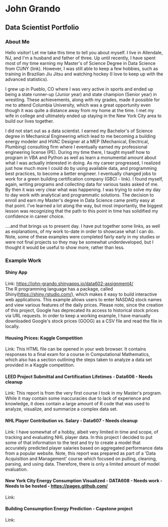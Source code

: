 # John Grando
## Data Scientist Portfolio

### About Me
Hello visitor!  Let me take this time to tell you about myself.  I live in Allendale, NJ, and I'm a husband and father of three.  Up until recently, I have spent most of my time earning my Master's of Science Degree in Data Science from CUNY (link).  However, I was still able to keep a few hobbies,
 such as training in Brazilian Jiu Jitsu and watching hockey (I love to keep up with the advanced statistics).

I grew up in Pueblo, CO where I was very active in sports and ended up being a state runner-up (Junior year) and state champion (Senior year) in wrestling.  These achievements, along with my grades, made it possible for me to attend Columbia University, which was a great opportunity even though it was quite a distance away from my home at the time.  I met my wife in college and ultimately ended up staying in the New York City area to build our lives together.  

I did not start out as a data scientist.  I earned my Bachelor's of Science degree in Mechanical Engineering which lead to me becoming a building energy modeler and HVAC Designer at a MEP (Mechanical, Electrical, Plumbing) consulting firm where I eventually earned my professional engineering license (PE).  During my time there, I taught myself how to program in VBA and Python as well as learn a monumental amount about what I was actually interested in doing.  As my career progressed, I realized just how much more I could do by using available data, and programming best practices, to become a better engineer.  I eventually changed jobs to work for a green building certification company (GBCI - link).  I found myself, again, writing programs and collecting data for various tasks asked of me.  By then it was very clear what was happening.  I was trying to solve my day to day work with analytical and programmatic solutions. The decision to enroll and earn my Master's degree in Data Science came pretty easy at that point.  I've learned a lot along the way, but most importantly, the biggest lesson was recognizing that the path to this point in time has solidified my confidence in career choice.

....and that brings us to present day.  I have put together some links, as well as explanations, of my work to-date in order to showcase what I can do.  Note, some of these examples were completed fairly early in my studies or were not final projects so they may be somewhat underdeveloped, but I thought it would be useful to show more, rather than less.  

### Example Work

#### Shiny App  
Link: https://john-grando.shinyapps.io/data602-assignment4/  
The R programming language has a package, called Shiny(https://shiny.rstudio.com/), which makes it easy to build interactive web applications.  This example allows users to enter NASDAQ stock names and view various features of the daily prices. Please note, since the creation of this project, Google has deprecated its access to historical stock prices via URL requests.  In order to keep a working example, I have manually downloaded Google's stock prices (GOOG) as a CSV file and read the file in locally.

#### Housing Prices: Kaggle Competition
Link:
This HTML file can be opened in your web browser.  It contains responses to a final exam for a course in Computational Mathematics, which also has a section outlining the steps taken to analyze a data set provided in a Kaggle competition.

#### LEED Project Submittal and Certification Lifetimes - Data606 - Needs cleanup
Link:
This report is from the very first course I took in my Master's program.  While it may contain some inaccuracies due to lack of experience and knowledge, it does contain a large amount of R code that was used to analyze, visualize, and summarize a complex data set.

#### NHL Player Contribution vs. Salary - Data607 - Needs cleanup
Link:
I have somewhat of a hobby, albeit very limited in time and scope, of tracking and evaluating NHL player data.  In this project I decided to put some of that information to the test and try to create a model that accurately predicted player salaries based on aggregated performance data from a popular website. Note, this report was prepared as part of a 'Data Acquisition and Management' course which focused on pulling, cleaning, parsing, and using data.  Therefore, there is only a limited amount of model evaluation.

#### New York City Energy Consumption Visualized - DATA608 - Needs work - Needs to be hosted - https://pages.github.com/
Link:

#### Building Consumption Energy Prediction - Capstone project
Link:
